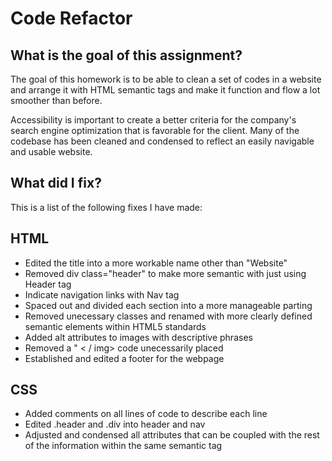 # Code Refactor

## What is the goal of this assignment? 

The goal of this homework is to be able to clean a set of codes in a website and arrange it with HTML semantic tags and make it function and flow a lot smoother than before. 

Accessibility is important to create a better criteria for the company's search engine optimization that is favorable for the client. Many of the codebase has been cleaned and condensed to reflect an easily navigable and usable website. 


## What did I fix?

This is a list of the following fixes I have made:

## HTML

* Edited the title into a more workable name other than "Website"
* Removed div class="header" to make more semantic with just using Header tag
* Indicate navigation links with Nav tag
* Spaced out and divided each section into a more manageable parting
* Removed unecessary classes and renamed with more clearly defined semantic elements within HTML5 standards
* Added alt attributes to images with  descriptive phrases
* Removed a " < / img> code unecessarily placed
* Established and edited a footer for the webpage

## CSS

* Added comments on all lines of code to describe each line
* Edited .header and .div into header and nav
* Adjusted and condensed all attributes that can be coupled with the rest of the information within the same semantic tag


